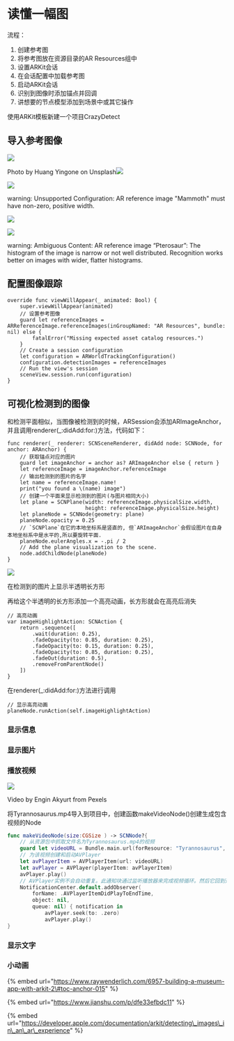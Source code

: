 # 读懂一幅图

流程：

1. 创建参考图
2. 将参考图放在资源目录的AR Resources组中
3. 设置ARKit会话
4. 在会话配置中加载参考图
5. 启动ARKit会话
6. 识别到图像时添加锚点并回调
7. 讲想要的节点模型添加到场景中或其它操作

使用ARKit模板新建一个项目CrazyDetect

## 导入参考图像

![](.gitbook/assets/24.jpeg)

Photo by Huang Yingone on Unsplash![](.gitbook/assets/25.png)

![](.gitbook/assets/26.png)

warning: Unsupported Configuration: AR reference image "Mammoth" must have non-zero, positive width.

![](.gitbook/assets/27.png)

![](.gitbook/assets/28.png)

warning: Ambiguous Content: AR reference image “Pterosaur”: The histogram of the image is narrow or not well distributed. Recognition works better on images with wider, flatter histograms.

## 配置图像跟踪

```text
override func viewWillAppear(_ animated: Bool) {
    super.viewWillAppear(animated)
    // 设置参考图像
    guard let referenceImages = ARReferenceImage.referenceImages(inGroupNamed: "AR Resources", bundle: nil) else {
        fatalError("Missing expected asset catalog resources.")
    }
    // Create a session configuration
    let configuration = ARWorldTrackingConfiguration()
    configuration.detectionImages = referenceImages
    // Run the view's session
    sceneView.session.run(configuration)
}
```

## 可视化检测到的图像

和检测平面相似，当图像被检测到的时候，ARSession会添加ARImageAnchor，并且调用renderer\(\_:didAdd:for:\)方法，代码如下：

```text
func renderer(_ renderer: SCNSceneRenderer, didAdd node: SCNNode, for anchor: ARAnchor) {
    // 获取锚点对应的图片
    guard let imageAnchor = anchor as? ARImageAnchor else { return }
    let referenceImage = imageAnchor.referenceImage
    // 输出检测到的图片的名字
    let name = referenceImage.name!
    print("you found a \(name) image")
    // 创建一个平面来显示检测到的图片(与图片相同大小)
    let plane = SCNPlane(width: referenceImage.physicalSize.width,
                         height: referenceImage.physicalSize.height)
    let planeNode = SCNNode(geometry: plane)
    planeNode.opacity = 0.25
    // `SCNPlane`在它的本地坐标系是竖直的, 但`ARImageAnchor`会假设图片在自身本地坐标系中是水平的,所以要旋转平面.
    planeNode.eulerAngles.x = -.pi / 2
    // Add the plane visualization to the scene.
    node.addChildNode(planeNode)
}

```

![](.gitbook/assets/29.png)

在检测到的图片上显示半透明长方形

再给这个半透明的长方形添加一个高亮动画，长方形就会在高亮后消失

```text
// 高亮动画
var imageHighlightAction: SCNAction {
    return .sequence([
        .wait(duration: 0.25),
        .fadeOpacity(to: 0.85, duration: 0.25),
        .fadeOpacity(to: 0.15, duration: 0.25),
        .fadeOpacity(to: 0.85, duration: 0.25),
        .fadeOut(duration: 0.5),
        .removeFromParentNode()
    ])
}
```

在renderer\(\_:didAdd:for:\)方法进行调用

```text
// 显示高亮动画
planeNode.runAction(self.imageHighlightAction)
```

### 显示信息

### 显示图片

### 播放视频

![](.gitbook/assets/30.png)

Video by Engin Akyurt from Pexels

将Tyrannosaurus.mp4导入到项目中，创建函数makeVideoNode\(\)创建生成包含视频的Node

```swift
func makeVideoNode(size:CGSize ) -> SCNNode?{
    // 从资源包中抓取文件名为Tyrannosaurus.mp4的视频
    guard let videoURL = Bundle.main.url(forResource: "Tyrannosaurus", withExtension: "mov") else {return nil}
    // 为该视频创建和启动AVPlayer
    let avPlayerItem = AVPlayerItem(url: videoURL)
    let avPlayer = AVPlayer(playerItem: avPlayerItem)
    avPlayer.play()
    // AVPlayer实例不会自动重复。此通知块通过监听播放器来完成视频循环。然后它回到开头并重新开始。
    NotificationCenter.default.addObserver(
        forName: .AVPlayerItemDidPlayToEndTime,
        object: nil,
        queue: nil) { notification in
            avPlayer.seek(to: .zero)
            avPlayer.play()
}

```

### 显示文字

### 小动画

{% embed url="https://www.raywenderlich.com/6957-building-a-museum-app-with-arkit-2\#toc-anchor-015" %}



{% embed url="https://www.jianshu.com/p/dfe33efbdc11" %}



{% embed url="https://developer.apple.com/documentation/arkit/detecting\_images\_in\_an\_ar\_experience" %}





